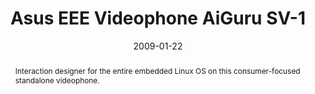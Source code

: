 ---
layout: article.njk
title: Asus EEE Videophone AiGuru SV-1
client: Skype
partner: Asus
date: 2009-01-22
thumbnail:
 - thumbnail-asus.png
abstract: Interaction designer for the entire embedded Linux OS on this consumer-focused standalone videophone.
headline: The UI was better than the name
collaborators:
 - Jaak Parik
 - Oliver Reitalu
 - James Bowman
 - Tero Hurskainen
text:
  - Announced at CeBIT 2009 and years ahead of the video-calling home appliance
    revival with Amazon's Alexa Show and Facebook's portal, I was the sole
    interaction designer for Asus's entry into the hardware video calling market.
  - Suspendisse potenti nullam ac tortor vitae purus faucibus ornare
    suspendisse. Scelerisque felis imperdiet proin fermentum leo vel orci porta.
  - Sit amet justo donec enim diam vulputate ut pharetra sit. Enim nunc faucibus
    a pellentesque sit amet. Diam quis enim lobortis scelerisque fermentum dui
    faucibus. 
  - Aliquam eleifend mi in nulla posuere. Et netus et malesuada fames ac turpis
    egestas integer. Velit euismod in pellentesque massa placerat.
media:
  - asus-videophone.jpg
tags:
  - hardware
---